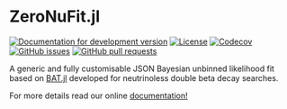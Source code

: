 # ZeroNuFit.jl 

[![Documentation for development version](https://img.shields.io/badge/docs-dev-blue.svg)](https://legend-exp.github.io/ZeroNuFit.jl/)
[![License](http://img.shields.io/badge/license-MIT-brightgreen.svg?style=flat)](LICENSE.md)
[![Codecov](https://img.shields.io/codecov/c/github/legend-exp/ZeroNuFit.jl?logo=codecov)](https://app.codecov.io/gh/legend-exp/eroNuFit.jl)
[![GitHub issues](https://img.shields.io/github/issues/legend-exp/ZeroNuFit.jl?logo=github)](https://github.com/legend-exp/ZeroNuFit.jl/issues)
[![GitHub pull requests](https://img.shields.io/github/issues-pr/legend-exp/ZeroNuFit.jl?logo=github)](https://github.com/legend-exp/ZeroNuFit.jl/pulls)


A generic and fully customisable JSON Bayesian unbinned likelihood fit based on [BAT.jl](https://github.com/bat/BAT.jl) developed for neutrinoless double beta decay searches.

For more details read our online [documentation!](https://legend-exp.github.io/ZeroNuFit.jl/) 
